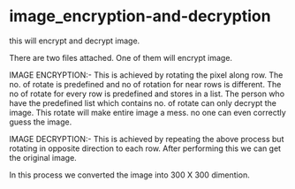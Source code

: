 # image_encryption-and-decryption
this will encrypt and decrypt image.

There are two files attached. One of them  will encrypt image.

IMAGE ENCRYPTION:- This is achieved by rotating the pixel along row. 
The no. of rotate is predefined and no of rotation for near rows is different.
The no of rotate for every row is predefined and stores in a list. 
The person who have the predefined list which contains no. of rotate can only decrypt the image.
This rotate will make entire image a mess. no one can even correctly guess the image.

IMAGE DECRYPTION:- This is achieved by repeating the above process but rotating in opposite direction to each row.
After performing this we can get the original image.

In this process we converted the image into 300 X 300 dimention.
